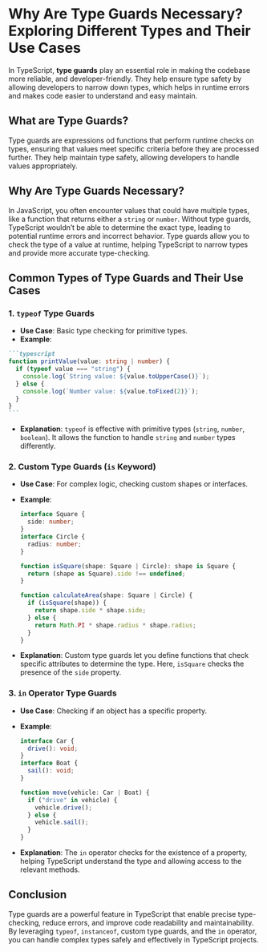 # Why Are Type Guards Necessary? Exploring Different Types and Their Use Cases

In TypeScript, **type guards** play an essential role in making the codebase more reliable, and developer-friendly. They help ensure type safety by allowing developers to narrow down types, which helps in runtime errors and makes code easier to understand and easy maintain.

## What are Type Guards?

Type guards are expressions od functions that perform runtime checks on types, ensuring that values meet specific criteria before they are processed further. They help maintain type safety, allowing developers to handle values appropriately.

## Why Are Type Guards Necessary?

In JavaScript, you often encounter values that could have multiple types, like a function that returns either a `string` or `number`. Without type guards, TypeScript wouldn’t be able to determine the exact type, leading to potential runtime errors and incorrect behavior. Type guards allow you to check the type of a value at runtime, helping TypeScript to narrow types and provide more accurate type-checking.

## Common Types of Type Guards and Their Use Cases

### 1. `typeof` Type Guards

- **Use Case**: Basic type checking for primitive types.
- **Example**:

````markdown
```typescript
function printValue(value: string | number) {
  if (typeof value === "string") {
    console.log(`String value: ${value.toUpperCase()}`);
  } else {
    console.log(`Number value: ${value.toFixed(2)}`);
  }
}
```
````

- **Explanation**: `typeof` is effective with primitive types (`string`, `number`, `boolean`). It allows the function to handle `string` and `number` types differently.

### 2. Custom Type Guards (`is` Keyword)

- **Use Case**: For complex logic, checking custom shapes or interfaces.
- **Example**:

  ```typescript
  interface Square {
    side: number;
  }
  interface Circle {
    radius: number;
  }

  function isSquare(shape: Square | Circle): shape is Square {
    return (shape as Square).side !== undefined;
  }

  function calculateArea(shape: Square | Circle) {
    if (isSquare(shape)) {
      return shape.side * shape.side;
    } else {
      return Math.PI * shape.radius * shape.radius;
    }
  }
  ```

- **Explanation**: Custom type guards let you define functions that check specific attributes to determine the type. Here, `isSquare` checks the presence of the `side` property.

### 3. `in` Operator Type Guards

- **Use Case**: Checking if an object has a specific property.
- **Example**:

  ```typescript
  interface Car {
    drive(): void;
  }
  interface Boat {
    sail(): void;
  }

  function move(vehicle: Car | Boat) {
    if ("drive" in vehicle) {
      vehicle.drive();
    } else {
      vehicle.sail();
    }
  }
  ```

- **Explanation**: The `in` operator checks for the existence of a property, helping TypeScript understand the type and allowing access to the relevant methods.

## Conclusion

Type guards are a powerful feature in TypeScript that enable precise type-checking, reduce errors, and improve code readability and maintainability. By leveraging `typeof`, `instanceof`, custom type guards, and the `in` operator, you can handle complex types safely and effectively in TypeScript projects.
